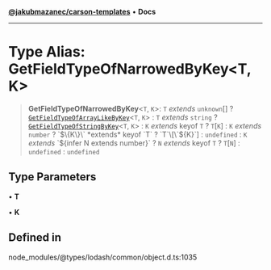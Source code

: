 [**@jakubmazanec/carson-templates**](../../../README.md) • **Docs**

---

# Type Alias: GetFieldTypeOfNarrowedByKey\<T, K\>

> **GetFieldTypeOfNarrowedByKey**\<`T`, `K`\>: `T` _extends_ `unknown`[] ?
> [`GetFieldTypeOfArrayLikeByKey`](GetFieldTypeOfArrayLikeByKey.md)\<`T`, `K`\> : `T` _extends_
> `string` ? [`GetFieldTypeOfStringByKey`](GetFieldTypeOfStringByKey.md)\<`T`, `K`\> : `K` _extends_
> keyof `T` ? `T`\[`K`\] : `K` _extends_ `number` ?
> \`$\{K\}\` *extends* keyof `T` ? `T`\[\`$\{K\}\`\] : `undefined` : `K` _extends_ \`$\{infer N
> extends number\}\` ? `N` _extends_ keyof `T` ? `T`\[`N`\] : `undefined` : `undefined`

## Type Parameters

• **T**

• **K**

## Defined in

node_modules/@types/lodash/common/object.d.ts:1035
